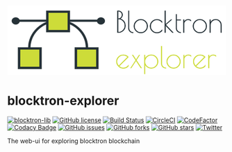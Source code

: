 <img src="https://github.com/Blocktron-Project/blocktron-explorer/blob/master/logo-explorer.png" alt="logo">

# blocktron-explorer
[![blocktron-lib](https://img.shields.io/badge/blocktron--lib%20version-0.0.1-green.svg?style=flat-square)](https://img.shields.io/badge/blocktron--lib%20version-0.0.1-green.svg) [![GitHub license](https://img.shields.io/github/license/Blocktron-Project/blocktron-explorer.svg?style=flat-square)](https://github.com/Blocktron-Project/blocktron-explorer/blob/master/LICENSE) [![Build Status](https://travis-ci.org/Blocktron-Project/blocktron-explorer.svg?branch=master&style=flat-square)](https://travis-ci.org/Blocktron-Project/blocktron-explorer) [![CircleCI](https://circleci.com/gh/Blocktron-Project/blocktron-explorer.svg?style=svg)](https://circleci.com/gh/Blocktron-Project/blocktron-explorer) [![CodeFactor](https://www.codefactor.io/repository/github/blocktron-project/blocktron-explorer/badge)](https://www.codefactor.io/repository/github/blocktron-project/blocktron-explorer) [![Codacy Badge](https://api.codacy.com/project/badge/Grade/b210ca35107840748fff33e332628e44)](https://www.codacy.com/project/sandeepv68/blocktron-explorer/dashboard?utm_source=github.com&amp;utm_medium=referral&amp;utm_content=Blocktron-Project/blocktron-explorer&amp;utm_campaign=Badge_Grade_Dashboard) [![GitHub issues](https://img.shields.io/github/issues/Blocktron-Project/blocktron-explorer.svg?style=flat-square)](https://github.com/Blocktron-Project/blocktron-explorer/issues) [![GitHub forks](https://img.shields.io/github/forks/Blocktron-Project/blocktron-explorer.svg?style=flat-square)](https://github.com/Blocktron-Project/blocktron-explorer/network) [![GitHub stars](https://img.shields.io/github/stars/Blocktron-Project/blocktron-explorer.svg?style=flat-square)](https://github.com/Blocktron-Project/blocktron-explorer/stargazers)  [![Twitter](https://img.shields.io/twitter/url/https/github.com/Blocktron-Project/blocktron-explorer.svg?style=flat-square)](https://twitter.com/intent/tweet?text=Wow:&url=https%3A%2F%2Fgithub.com%2FBlocktron-Project%2Fblocktron-explorer)

The web-ui for exploring blocktron blockchain

